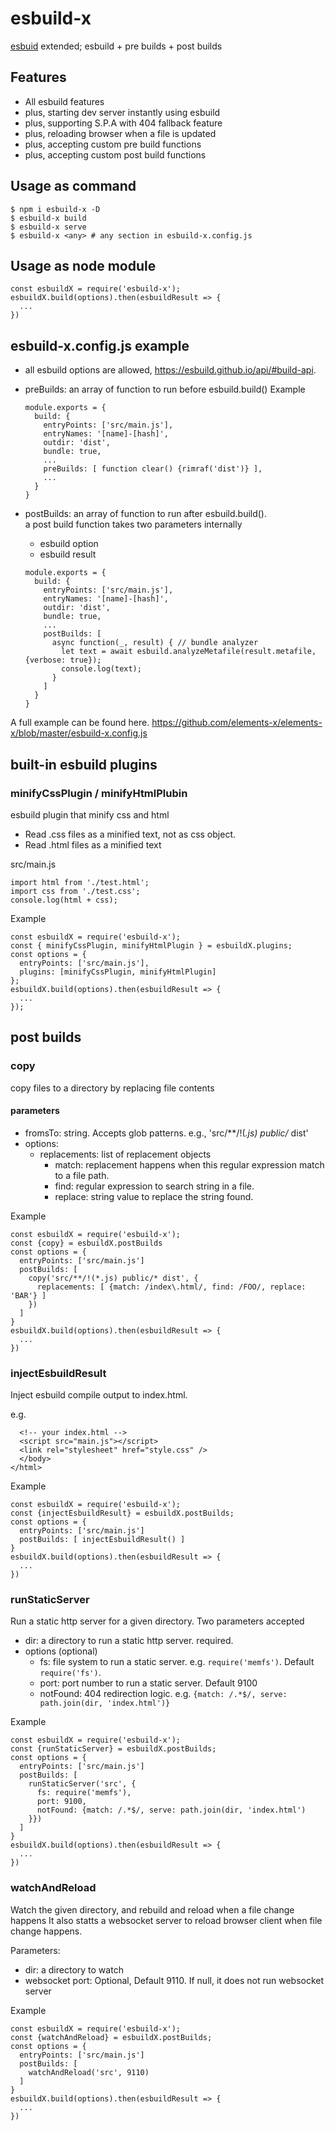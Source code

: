 # esbuild-x 
[esbuid](https://esbuild.github.io/) extended; esbuild + pre builds + post builds

## Features
* All esbuild features
* plus, starting dev server instantly using esbuild
* plus, supporting S.P.A with 404 fallback feature
* plus, reloading browser when a file is updated
* plus, accepting custom pre build functions
* plus, accepting custom post build functions

## Usage as command
```
$ npm i esbuild-x -D
$ esbuild-x build
$ esbuild-x serve
$ esbuild-x <any> # any section in esbuild-x.config.js
```

## Usage as node module
```
const esbuildX = require('esbuild-x');
esbuildX.build(options).then(esbuildResult => {
  ...
})
```

## esbuild-x.config.js example
* all esbuild options are allowed, https://esbuild.github.io/api/#build-api.
* preBuilds: an array of function to run before esbuild.build()
  Example
  ```
  module.exports = {
    build: {
      entryPoints: ['src/main.js'],
      entryNames: '[name]-[hash]',
      outdir: 'dist',
      bundle: true,
      ...
      preBuilds: [ function clear() {rimraf('dist')} ], 
      ...
    }
  }
  ```

* postBuilds: an array of function to run after esbuild.build().  
  a post build function takes two parameters internally
    * esbuild option 
    * esbuild result
  ```
  module.exports = {
    build: {
      entryPoints: ['src/main.js'],
      entryNames: '[name]-[hash]',
      outdir: 'dist',
      bundle: true,
      ...
      postBuilds: [ 
        async function(_, result) { // bundle analyzer
          let text = await esbuild.analyzeMetafile(result.metafile, {verbose: true});
          console.log(text);
        }
      ]
    }
  }
  ```
A full example can be found here.
https://github.com/elements-x/elements-x/blob/master/esbuild-x.config.js

## built-in esbuild plugins

### minifyCssPlugin / minifyHtmlPlubin
esbuild plugin that minify css and html
 * Read .css files as a minified text, not as css object.
 * Read .html files as a minified text

src/main.js
```
import html from './test.html';
import css from './test.css';
console.log(html + css);
```

Example
```
const esbuildX = require('esbuild-x');
const { minifyCssPlugin, minifyHtmlPlugin } = esbuildX.plugins;
const options = {
  entryPoints: ['src/main.js'],
  plugins: [minifyCssPlugin, minifyHtmlPlugin]
};
esbuildX.build(options).then(esbuildResult => {
  ...
});
```

## post builds

### copy
copy files to a directory by replacing file contents
#### parameters
* fromsTo: string. Accepts glob patterns. e.g., 'src/**/!(*.js) public/* dist'
* options:
  * replacements: list of replacement objects
    * match: replacement happens when this regular expression match to a file path.
    * find: regular expression to search string in a file.
    * replace: string value to replace the string found.

Example
```
const esbuildX = require('esbuild-x');
const {copy} = esbuildX.postBuilds
const options = { 
  entryPoints: ['src/main.js']
  postBuilds: [
    copy('src/**/!(*.js) public/* dist', {
      replacements: [ {match: /index\.html/, find: /FOO/, replace: 'BAR'} ]
    })
  ]
}
esbuildX.build(options).then(esbuildResult => {
  ...
})
```

### injectEsbuildResult
Inject esbuild compile output to index.html.

e.g. 
```
  <!-- your index.html -->
  <script src="main.js"></script>
  <link rel="stylesheet" href="style.css" />
  </body>
</html>
```

Example
```
const esbuildX = require('esbuild-x');
const {injectEsbuildResult} = esbuildX.postBuilds;
const options = { 
  entryPoints: ['src/main.js']
  postBuilds: [ injectEsbuildResult() ]
}
esbuildX.build(options).then(esbuildResult => {
  ...
})
```

### runStaticServer
Run a static http server for a given directory. Two parameters accepted
* dir: a directory to run a static http server. required.
* options (optional)
  * fs: file system to run a static server. e.g. `require('memfs')`. Default `require('fs')`. 
  * port: port number to run a static server. Default 9100
  * notFound: 404 redirection logic.
    e.g. `{match: /.*$/, serve: path.join(dir, 'index.html')}`

Example
```
const esbuildX = require('esbuild-x');
const {runStaticServer} = esbuildX.postBuilds;
const options = { 
  entryPoints: ['src/main.js']
  postBuilds: [
    runStaticServer('src', {
      fs: require('memfs'), 
      port: 9100, 
      notFound: {match: /.*$/, serve: path.join(dir, 'index.html')
    }}) 
  ]
}
esbuildX.build(options).then(esbuildResult => {
  ...
})
```

### watchAndReload
Watch the given directory, and rebuild and reload when a file change happens
It also statts a websocket server to reload browser client when file change happens.

Parameters: 
  * dir: a directory to watch
  * websocket port: Optional, Default 9110. If null, it does not run websocket server

Example
```
const esbuildX = require('esbuild-x');
const {watchAndReload} = esbuildX.postBuilds;
const options = { 
  entryPoints: ['src/main.js']
  postBuilds: [
    watchAndReload('src', 9110) 
  ]
}
esbuildX.build(options).then(esbuildResult => {
  ...
})
```
